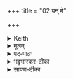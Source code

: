 +++
title = "02 यन् मे"

+++


<details><summary>Keith</summary>

Whatever, O Agni, in this sacrifice of mine may be spoiled [1],  
Whatever of the butter, O Visnu, may be spilt,  
Therewith do I smite the rival who is hard to slay;  
I place him on the lap of destruction.
</details>

<details><summary>मूलम्</summary>

यन्मे॑ अग्ने अ॒स्य य॒ज्ञस्य॒ रिष्या᳚त् [4] यद्वा॒ स्कन्दा॒दाज्य॑स्यो॒त वि॑ष्णो ।   
तेन॑ हन्मि स॒पत्न॑न्दुर्मरा॒युमैन॑न्दधामि॒ निर्ऋ॑त्या उ॒पस्थे᳚ ।
</details>

<details><summary>पद-पाठः</summary>

यत् । मे॒ । अ॒ग्ने॒ । अ॒स्य । य॒ज्ञस्य॑ । रिष्या᳚त् । 
यत् । वा॒ । स्कन्दा᳚त् । आज्य॑स्य । उ॒त । वि॒ष्णो॒ इति॑ ॥ तेन॑ । ह॒न्मि॒ । स॒पत्न᳚म् । दु॒र्म॒रा॒युमिति॑ दुः-म॒रा॒युम् । एति॑ । ए॒न॒म्॒ । द॒धा॒मि॒ । निर्‌ऋ॑त्या॒ इति॒ निः-ऋ॒त्याः॒ । उ॒पस्थ॒ इत्यु॒प-स्थे॒ ॥
</details>

<details><summary>भट्टभास्कर-टीका</summary>

हे अग्ने अस्य मम यज्ञस्य यद्बर्हिरादिकं रिष्यान्नश्येत् रक्षःप्रभृतिभिर्विनाशितं स्यात् । लेट्याडागमः । 'प्रकृत्यान्तःपादम्' इति मे इत्यस्य प्रकृतिभावः ।   
किञ्च - आज्यस्योत आज्यस्यापिच सम्बन्धि जौहवादिकं तदेकदेशभूतं यद्रिष्यात् यद्वा स्कन्दात् । पूर्ववदाडागमः । हे विष्णो व्यापक तेन हन्मि मारयामि सपत्नं शत्रुम् । अथ यो मारयितुं न शक्यते एनं दुर्मरायुं मारयितु मशक्यं निरृत्याः पापदेवतायाः उपस्थे उत्सङ्गे आदधामि स्थापयामि । दुर्मरमात्मन इच्छतीति क्यजन्तात् । 'क्याच्छन्दसि' इत्युप्रत्ययः । निर्गता ऋतेः निरृतिः निर्दया । 'ऋतिस्सौत्रो धातुः घृणायां वर्तते' इत्युक्तेः । निरृतिरिति प्रादिसमासेऽव्ययपूर्वपदप्रकृतिस्वरत्वम् गतिसमासे । 'तादौ च' इति ॥
</details>

<details><summary>सायण-टीका</summary>

यन्मे अग्न इति।  
कल्पः - “अथान्तर्वेदि हवींष्यासन्नान्यभिमन्त्रयते यन्मे अग्ने अस्य यज्ञस्य रिष्याद्यद्वा स्कन्दादाज्यस्योत विष्णो। तेन हन्मि सपत्नं दुर्भरायुमैनं दधामि नित्या उपस्थ इति” इति।  
हेऽग्नेऽस्य मम यज्ञस्य संबन्धि यद्बर्हिरादिकं रिष्यान्नश्येद्रक्षःप्रभृतिभिर्वि-नाशितं, आज्यस्योताऽऽज्यस्यापि संबन्धि यद्वा यदल्पं बिन्दुजातं जौहवादिकं स्कन्दादधः पतेत्, हे विष्णो व्यापक तेन नष्टेन स्कन्नेन च वैरिणं हन्मि। यः सपत्नो मारयितुमशक्य एनं दुर्भरायुं सपत्नं नित्याः पापदेवताया उपस्थ उत्सङ्ग आदधामि स्थापयामि।  
</details>
